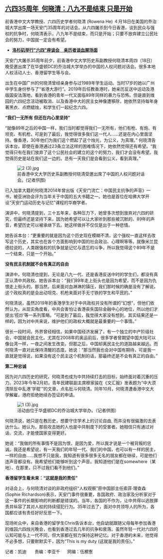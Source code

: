 <!--1713552954000-->
[六四35周年  何晓清：八九不是结束 只是开始](https://www.rfa.org/mandarin/yataibaodao/zhengzhi/kw1-04192024145533.html)
------

<p><span style="font-weight: 400;">前香港中文大学教授、六四历史学者何晓清 (Rowena He) ４月18日在美国的乔治城大学出席一场天安门35周年的对话会。从六四屠杀到今日香港，谈到民众与强权的抗争时，何晓清表示，八九年不是结束，而只是开始；只要不放弃建立公民社会的努力，中国就一定会有希望。</span></p><ul><li><strong><a href="https://www.rfa.org/mandarin/yataibaodao/kejiaowen/sc-04152024153559.html">洛杉矶举行"六四"座谈会　亲历者谈血腥场面</a></strong></li></ul><p><span style="font-weight: 400;">天安门大屠杀35周年前夕，前香港中文大学历史系副教授何晓清本周四（18日）晚受邀出席了在华盛顿DC的乔治城大学举办的中国的人权问题对话会。很多本地人权活动人士、香港留学生等与会。</span></p><p><span style="font-weight: 400;">出生在中国广州的何晓清曾经亲身参与过1989年学生运动。当时17岁的她以广州中学生身份参与了“省港大游行”。2019年后任教香港时，她亲历反送中运动及港版国安法落地，看到香港的青年一代又面临89年同样的暴力与恐怖。但是直到维园的六四纪念活动被取消、以及香港中大的民主女神像遭移除，她依然坚持每年身著黑衣、点燃蜡烛，和学生们一起纪念六四。</span></p><p><b>“我们一无所有 但还在内心里坚持”</b></p><p><span style="font-weight: 400;">“就像89年之后的中国一样，我们当时都觉得我们一无所有，他们有枪、有炮、有坦克、有机枪，可是到了最后，我觉得很多我们这一代人……还是在内心里面坚持。像香港，30年他们为我们这个燃起了这个烛光，为公义，为真理。” 何晓清告诉本台，即使在香港通过23条立法这样的困难情况下，她依然觉得还有希望。“我觉得只有在我们放弃了这个公民社会的建立的这个的努力，我们才会没有希望。我觉得历史是站在我们这一边的。总有一天我们是会看到公义，看到真理。”</span></p><figure><img alt="2 (3).jpg" class="image-richtext image-inline" src="https://www.rfa.org/mandarin/yataibaodao/zhengzhi/2-3.jpg" title="2 (3).jpg"/><figcaption>前香港中文大学历史系副教授何晓清受邀出席了中国的人权问题对话会。(记者供图)</figcaption></figure><p><span style="font-weight: 400;"></span></p><p><span style="font-weight: 400;">已入加拿大籍的何晓清</span><span style="font-weight: 400;">2014年曾出版《天安门流亡：中国民主抗争的声音》一书，被亚洲协会评为当年关于中国的五大书籍之一。她也</span><span style="font-weight: 400;">是首位在哈佛大学开设</span><span style="font-weight: 400;">“天安门运动历史与记忆”课程</span><span style="font-weight: 400;">的华裔学者。</span></p><p><span style="font-weight: 400;">演讲中，何晓清提到，三十五年来，各种压力下，她曾多次想到放弃对六四的研究，但最终还是坚持下来，因为她希望可以让大家听到那些被沉默的、89年的声音，希望历史可以被承继下去。她这样做</span><span style="font-weight: 400;">并不仅仅是出于一种悲情。</span></p><p><span style="font-weight: 400;">她告诉本台：“更重要的就是因为这个历史现在模糊不清，这个强权一直这样去改写这个历史，其实也在各个方面影响到中国的社会政治、心理啊等等。就像米兰昆德拉说的，人类跟强权的抗争就是记忆与遗忘的斗争，所以我觉得这个89年不是一个结束，只是一个开始。”</span></p><p><b>没有民主机制就不会有真正的自由</b></p><p><span style="font-weight: 400;">演讲中，何晓清也提到，无论是八九一代、还是香港反送中时的学生们，都没有真正认清中共政权。她告诉本台：“我们89年走上街头也是因为希望，而不是因为仇恨走上街头的。那当然，后来面对血淋淋的镇压，我们那时候的确是没有了解说，这个政权真的是会出动坦克、机枪来面对手无寸铁的学生和平民的。”</span></p><p><span style="font-weight: 400;">何晓清说，虽然2019年的香港学生对于中共政权并没有所谓的“幻想”，但他们依然认为，从现实角度看，中共会害怕让香港丧失国际金融中心的地位，所以他们才提出‘揽炒’等一系列策略。“可是到了最后，我觉得大家没有想到，其实结果还是一样的，因为对中共来说，维护他们的政权大概就是最重要的一个事情。”</span></p><p><span style="font-weight: 400;">很长一段时间，外界曾经相信，如果中国经济发展了，有一个独立的中产阶级社会，中国就会民主化。尤其在2008年的奥运前后，很多学者曾期望中国大陆可以像台湾一样，一夜之间发生改变。但那之后，中国却离民主化的道路越来越远。而何晓清一直对此保持清醒的态度。她说：“那当然我也会对中国有期待，可是我一直就是觉得说，如果没有这个民主这个机制的话，那最终还是不会有真正的自由。”</span></p><p><b>第二种忠诚</b></p><p><span style="font-weight: 400;">因为对六四历史的研究，何晓清也成为中共持续打击的目标，始终面对着沉重的压力。2023年今年2月初，青年民建联副主席穆家骏在《文汇报》发表题为“中大须清除反中乱港'学棍'”的文章，点名批斗何晓清。同年10月，</span><span style="font-weight: 400;">何晓清遭香港中文大学解雇，港府拒绝她续办签证的申请。</span></p><figure><img alt="1 (3).jpg" class="image-richtext image-inline" src="https://www.rfa.org/mandarin/yataibaodao/zhengzhi/1-3.jpg" title="1 (3).jpg"/><figcaption>活动由位于华盛顿DC的乔治城大学举办。（记者供图）</figcaption></figure><p><span style="font-weight: 400;"></span></p><p><span style="font-weight: 400;">何晓清说，</span><span style="font-weight: 400;">她只是在教历史，想要守住学术上的讨论自由, 而并没有很偏激的去表达什么。</span><span style="font-weight: 400;">她认为，那些攻击她的人也是中共制度下的受害者。她相信只有通过对话、交流，才能使国家变得更好。</span></p><p><span style="font-weight: 400;">她说：“我做的所有事情不是因为恨，是因为爱，所以我才说是一个被背叛的忠诚。我还是希望说，有一天我们的年轻一代、我们的中国，也可以有一样的民主，一样的自由……我想不只是我，我知道有很多很多无名的朋友都在继续，可是他们连声音都没有。我希望他们能够听到这个声音。我知道他们是在somewhere（某地）、在那里，只不过我们看不到他们。”</span></p><p><b>香港留学生看未来：“这就是我的责任”</b></p><p><span style="font-weight: 400;">对话会上，与何晓清对谈的非政府组织“人权观察”原中国部主任索菲·理查森(Sophie Richardson)表示，天安门事件很重要，各国政府、政治家及分析家对于这一事件的长期影响的判断都是错误的。当年，各国的不作为，让中共得以逃脱罪责并纵容了其对人权的持续侵犯行为。35年过去了，面对中共领导人的所为，各国都应该有责任好好反思一下。</span></p><p><span style="font-weight: 400;">现场听众中，来自香港的留学生Chris告诉本台，他自幼就跟随父母每年参加香港的维园六四烛光晚会，也看到香港过去几年的抗争和衰落。虽然年轻一代对六四的认知可能与上一代不同，但大家都在努力保持这种记忆。对于香港的未来，他觉得不必多想，只要默默实干，因为“This is my duty (这就是我的责任)。”</span></p><p><span style="font-weight: 400;">记者：凯迪       责编：李亚千      网编：伍檫愙</span></p><p></p>
